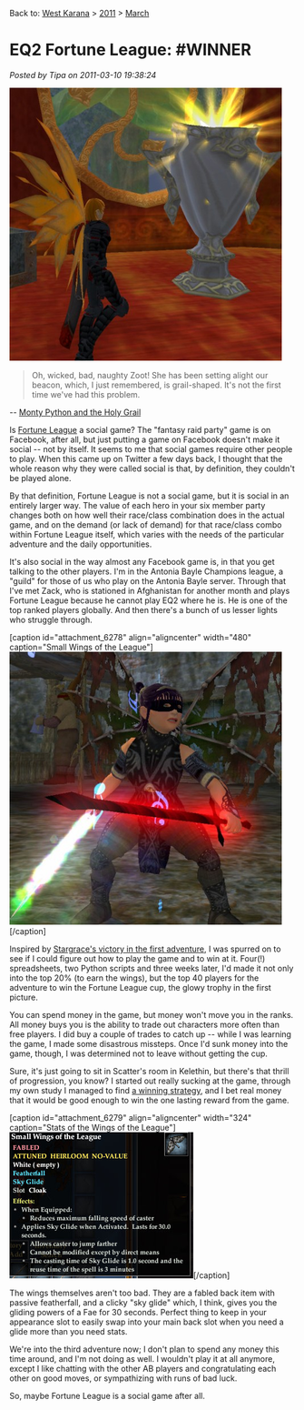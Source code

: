 Back to: [West Karana](/posts/westkarana.md) > [2011](/posts/2011/westkarana.md) > [March](./westkarana.md)
# EQ2 Fortune League: #WINNER

*Posted by Tipa on 2011-03-10 19:38:24*

[![](../../../uploads/2011/03/EverQuest2-2011-03-10-18-19-16-87-480x480.jpg "Fortune League trophy")](../../../uploads/2011/03/EverQuest2-2011-03-10-18-19-16-87.jpg)


> Oh, wicked, bad, naughty Zoot! She has been setting alight our beacon, which, I just remembered, is grail-shaped. It's not the first time we've had this problem.

-- [Monty Python and the Holy Grail](http://www.sacred-texts.com/neu/mphg/mphg.htm)




Is [Fortune League](http://apps.facebook.com/fortuneleague/) a social game? The "fantasy raid party" game is on Facebook, after all, but just putting a game on Facebook doesn't make it social -- not by itself. It seems to me that social games require other people to play. When this came up on Twitter a few days back, I thought that the whole reason why they were called social is that, by definition, they couldn't be played alone.

By that definition, Fortune League is not a social game, but it is social in an entirely larger way. The value of each hero in your six member party changes both on how well their race/class combination does in the actual game, and on the demand (or lack of demand) for that race/class combo within Fortune League itself, which varies with the needs of the particular adventure and the daily opportunities.

It's also social in the way almost any Facebook game is, in that you get talking to the other players. I'm in the Antonia Bayle Champions league, a "guild" for those of us who play on the Antonia Bayle server. Through that I've met Zack, who is stationed in Afghanistan for another month and plays Fortune League because he cannot play EQ2 where he is. He is one of the top ranked players globally. And then there's a bunch of us lesser lights who struggle through.

[caption id="attachment\_6278" align="aligncenter" width="480" caption="Small Wings of the League"][![](../../../uploads/2011/03/EverQuest2-2011-03-10-18-24-26-49-480x480.jpg "Small Wings of the League")](../../../uploads/2011/03/EverQuest2-2011-03-10-18-24-26-49.jpg)[/caption]

Inspired by [Stargrace's victory in the first adventure](http://mmoquests.com/2011/02/12/tattered-wings-eq2/), I was spurred on to see if I could figure out how to play the game and to win at it. Four(!) spreadsheets, two Python scripts and three weeks later, I'd made it not only into the top 20% (to earn the wings), but the top 40 players for the adventure to win the Fortune League cup, the glowy trophy in the first picture.

You can spend money in the game, but money won't move you in the ranks. All money buys you is the ability to trade out characters more often than free players. I did buy a couple of trades to catch up -- while I was learning the game, I made some disastrous missteps. Once I'd sunk money into the game, though, I was determined not to leave without getting the cup.

Sure, it's just going to sit in Scatter's room in Kelethin, but there's that thrill of progression, you know? I started out really sucking at the game, through my own study I managed to find [a winning strategy](../../../index.php/2011/02/13/eq2-how-to-win-at-fortune-league/), and I bet real money that it would be good enough to win the one lasting reward from the game.

[caption id="attachment\_6279" align="aligncenter" width="324" caption="Stats of the Wings of the League"][![](../../../uploads/2011/03/EverQuest2-2011-03-10-19-07-16-29.jpg "Stats of the Wings of the League")](../../../uploads/2011/03/EverQuest2-2011-03-10-19-07-16-29.jpg)[/caption]

The wings themselves aren't too bad. They are a fabled back item with passive featherfall, and a clicky "sky glide" which, I think, gives you the gliding powers of a Fae for 30 seconds. Perfect thing to keep in your appearance slot to easily swap into your main back slot when you need a glide more than you need stats.

We're into the third adventure now; I don't plan to spend any money this time around, and I'm not doing as well. I wouldn't play it at all anymore, except I like chatting with the other AB players and congratulating each other on good moves, or sympathizing with runs of bad luck.

So, maybe Fortune League is a social game after all.

